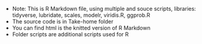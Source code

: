 + Note: This is R Markdown file, using multiple and souce scripts, libraries: tidyverse, lubridate, scales, modelr, viridis.R, ggprob.R
+ The source code is in Take-home folder
+ You can find html is the knitted version of R Markdown
+ Folder scripts are additional scripts used for R